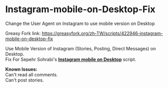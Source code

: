 # Instagram-mobile-on-Desktop-Fix
Change the User Agent on Instagram to use mobile version on Desktop

Greasy Fork link: <https://greasyfork.org/zh-TW/scripts/422946-instagram-mobile-on-desktop-fix>

Use Mobile Version of Instagram (Stories, Posting, Direct Messages) on Desktop.  
Fix For Sepehr Sohrabi's [__Instagram mobile on Desktop__](https://greasyfork.org/zh-TW/scripts/386788-instagram-mobile-on-desktop) script.  

__Known Issues:__  
Can't read all comments.  
Can't post stories.
